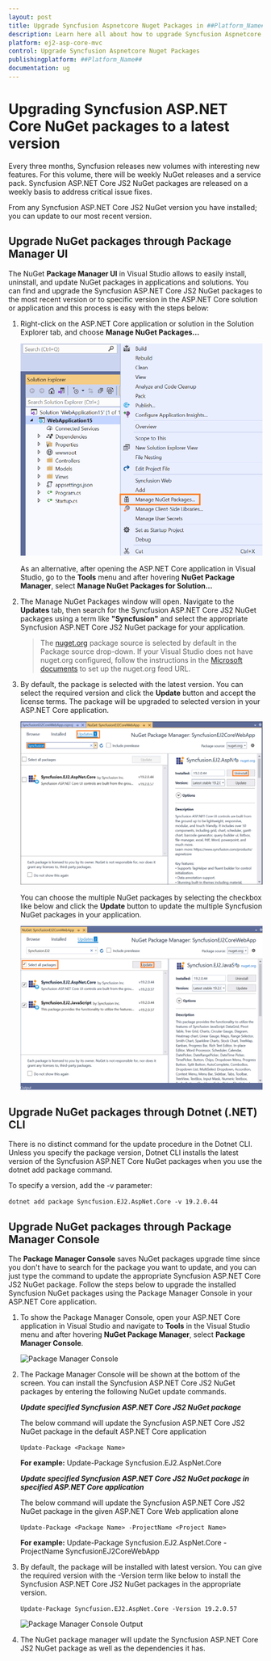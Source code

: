 ```yaml
---
layout: post
title: Upgrade Syncfusion Aspnetcore Nuget Packages in ##Platform_Name## Component
description: Learn here all about how to upgrade Syncfusion Aspnetcore nuget packages in Syncfusion ##Platform_Name## component of syncfusion and more.
platform: ej2-asp-core-mvc
control: Upgrade Syncfusion Aspnetcore Nuget Packages
publishingplatform: ##Platform_Name##
documentation: ug
---
```


# Upgrading Syncfusion ASP.NET Core NuGet packages to a latest version

Every three months, Syncfusion releases new volumes with interesting new features. For this volume, there will be weekly NuGet releases and a service pack. Syncfusion ASP.NET Core JS2 NuGet packages are released on a weekly basis to address critical issue fixes.

From any Syncfusion ASP.NET Core JS2 NuGet version you have installed; you can update to our most recent version.

## Upgrade NuGet packages through Package Manager UI

The NuGet **Package Manager UI** in Visual Studio allows to easily install, uninstall, and update NuGet packages in applications and solutions. You can find and upgrade the Syncfusion ASP.NET Core JS2 NuGet packages to the most recent version or to specific version in the ASP.NET Core solution or application and this process is easy with the steps below:

1. Right-click on the ASP.NET Core application or solution in the Solution Explorer tab, and choose **Manage NuGet Packages...**

    ![Manage NuGet Packages add-in](images/ManageNuGet.png)

    As an alternative, after opening the ASP.NET Core application in Visual Studio, go to the **Tools** menu and after hovering **NuGet Package Manager**, select **Manage NuGet Packages for Solution...**

2. The Manage NuGet Packages window will open. Navigate to the **Updates** tab, then search for the Syncfusion ASP.NET Core JS2 NuGet packages using a term like **"Syncfusion"** and select the appropriate Syncfusion ASP.NET Core JS2 NuGet package for your application.

    > The [nuget.org](https://api.nuget.org/v3/index.json) package source is selected by default in the Package source drop-down. If your Visual Studio does not have nuget.org configured, follow the instructions in the [Microsoft documents](https://docs.microsoft.com/en-us/nuget/tools/package-manager-ui#package-sources) to set up the nuget.org feed URL.

3. By default, the package is selected with the latest version. You can select the required version and click the **Update** button and accept the license terms. The package will be upgraded to selected version in your ASP.NET Core application.

    ![ASP.NET Core Upgrade](images/NuGetUpgrade.png)

    You can choose the multiple NuGet packages by selecting the checkbox like below and click the **Update** button to update the multiple Syncfusion NuGet packages in your application.

    ![ASP.NET Core Upgrade](images/MultipleNuGetUpgrade.png)

## Upgrade NuGet packages through Dotnet (.NET) CLI

There is no distinct command for the update procedure in the Dotnet CLI. Unless you specify the package version, Dotnet CLI installs the latest version of the Syncfusion ASP.NET Core NuGet packages when you use the dotnet add package command.

To specify a version, add the -v parameter:

```dotnet add package Syncfusion.EJ2.AspNet.Core -v 19.2.0.44```

## Upgrade NuGet packages through Package Manager Console

The **Package Manager Console** saves NuGet packages upgrade time since you don't have to search for the package you want to update, and you can just type the command to update the appropriate Syncfusion ASP.NET Core JS2 NuGet package. Follow the steps below to upgrade the installed Syncfusion NuGet packages using the Package Manager Console in your ASP.NET Core application.

1. To show the Package Manager Console, open your ASP.NET Core application in Visual Studio and navigate to **Tools** in the Visual Studio menu and after hovering **NuGet Package Manager**, select **Package Manager Console**.

    ![Package Manager Console](images/console.png)

2. The Package Manager Console will be shown at the bottom of the screen. You can install the Syncfusion ASP.NET Core JS2 NuGet packages by entering the following NuGet update commands.

    ***Update specified Syncfusion ASP.NET Core JS2 NuGet package***

    The below command will update the Syncfusion ASP.NET Core JS2 NuGet package in the default ASP.NET Core application

    ```Update-Package <Package Name>```

    **For example:** Update-Package Syncfusion.EJ2.AspNet.Core

    ***Update specified Syncfusion ASP.NET Core JS2 NuGet package in specified ASP.NET Core application***

    The below command will update the Syncfusion ASP.NET Core JS2 NuGet package in the given ASP.NET Core Web application alone

    ```Update-Package <Package Name> -ProjectName <Project Name>```

    **For example:** Update-Package Syncfusion.EJ2.AspNet.Core -ProjectName SyncfusionEJ2CoreWebApp

3. By default, the package will be installed with latest version. You can give the required version with the -Version term like below to install the Syncfusion ASP.NET Core JS2 NuGet packages in the appropriate version.

    ```Update-Package Syncfusion.EJ2.AspNet.Core -Version 19.2.0.57```

    ![Package Manager Console Output](images/UpdateConsole.png)

4. The NuGet package manager will update the Syncfusion ASP.NET Core JS2 NuGet package as well as the dependencies it has.